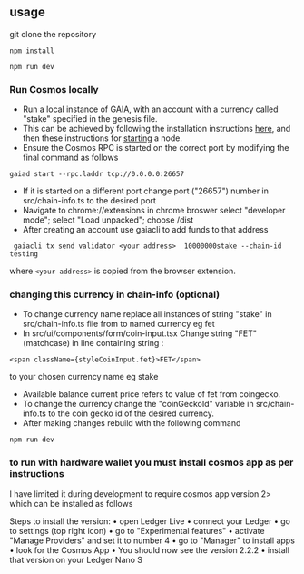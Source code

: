 ## usage

git clone the repository

```
npm install
``` 

```
npm run dev
```

### Run Cosmos locally

- Run a local instance of GAIA, with an account with a currency called "stake" specified in the genesis file.
- This can be achieved by following the installation instructions [here](https://hub.cosmos.network/master/gaia-tutorials/installation.html), and then these instructions for [starting](https://hub.cosmos.network/master/gaia-tutorials/deploy-testnet.html) a node. 
- Ensure the Cosmos RPC is started on the correct port by modifying the final command as follows

```
gaiad start --rpc.laddr tcp://0.0.0.0:26657 
```

- If it is started on a different port change port ("26657") number in src/chain-info.ts to the desired port
- Navigate to chrome://extensions in chrome broswer select "developer mode"; select "Load unpacked"; choose /dist 
- After creating an account use gaiacli to add funds to that address 

```
 gaiacli tx send validator <your address>  10000000stake --chain-id testing
```

where `<your address>` is copied from the browser extension. 

### changing this currency in chain-info (optional)

- To change currency name replace all instances of string "stake" in src/chain-info.ts file from to named currency eg fet
- In src/ui/components/form/coin-input.tsx Change string  "FET" (matchcase) in line containing string : 

```<span className={styleCoinInput.fet}>FET</span>``` 

to your chosen currency name eg stake
- Available balance current price refers to value of fet from coingecko. 
- To change the currency change the "coinGeckoId" variable in src/chain-info.ts to the coin gecko id of the desired currency. 
- After making changes rebuild with the following command

```
npm run dev
```


### to run with hardware wallet you must install cosmos app as per instructions

I have limited it during development to require cosmos app version 2> which can be installed as follows

Steps to install the version:
• open Ledger Live
• connect your Ledger
• go to settings (top right icon)
• go to "Experimental features"
• activate "Manage Providers" and set it to number 4
• go to "Manager" to install apps
• look for the Cosmos App
• You should now see the version 2.2.2
• install that version on your Ledger Nano S

